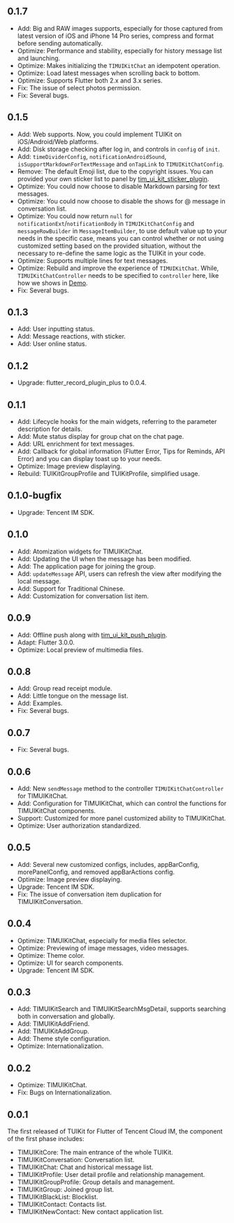 ## 0.1.7

* Add: Big and RAW images supports, especially for those captured from latest version of iOS and iPhone 14 Pro series, compress and format before sending automatically.
* Optimize: Performance and stability, especially for history message list and launching.
* Optimize: Makes initializing the `TIMUIKitChat` an idempotent operation.
* Optimize: Load latest messages when scrolling back to bottom.
* Optimize: Supports Flutter both 2.x and 3.x series.
* Fix: The issue of select photos permission.
* Fix: Several bugs.

## 0.1.5

* Add: Web supports. Now, you could implement TUIKit on iOS/Android/Web platforms.
* Add: Disk storage checking after log in, and controls in `config` of `init`.
* Add: `timeDividerConfig`, `notificationAndroidSound`, `isSupportMarkdownForTextMessage` and `onTapLink` to `TIMUIKitChatConfig`.
* Remove: The default Emoji list, due to the copyright issues. You can provided your own sticker list to panel by [tim_ui_kit_sticker_plugin](https://pub.dev/packages/tim_ui_kit_sticker_plugin).
* Optimize: You could now choose to disable Markdown parsing for text messages.
* Optimize: You could now choose to disable the shows for @ message in conversation list.
* Optimize: You could now return `null` for `notificationExt`/`notificationBody` in `TIMUIKitChatConfig` and `messageRowBuilder` in `MessageItemBuilder`, to use default value up to your needs in the specific case, means you can control whether or not using customized setting based on the provided situation, without the necessary to re-define the same logic as the TUIKit in your code.
* Optimize: Supports multiple lines for text messages.
* Optimize: Rebuild and improve the experience of `TIMUIKitChat`. While, `TIMUIKitChatController` needs to be specified to `controller` here, like how we shows in [Demo](https://github.com/TencentCloud/TIMSDK/blob/master/Flutter/Demo/im-flutter-uikit/lib/src/chat.dart).
* Fix: Several bugs.

## 0.1.3

* Add: User inputting status.
* Add: Message reactions, with sticker.
* Add: User online status.

## 0.1.2

* Upgrade: flutter_record_plugin_plus to 0.0.4.

## 0.1.1

* Add: Lifecycle hooks for the main widgets, referring to the parameter description for details.
* Add: Mute status display for group chat on the chat page.
* Add: URL enrichment for text messages.
* Add: Callback for global information (Flutter Error, Tips for Reminds, API Error) and you can display toast up to your needs.
* Optimize: Image preview displaying.
* Rebuild: TUIKitGroupProfile and TUIKitProfile, simplified usage.

## 0.1.0-bugfix

* Upgrade: Tencent IM SDK.

## 0.1.0

* Add: Atomization widgets for TIMUIKitChat.
* Add: Updating the UI when the message has been modified.
* Add: The application page for joining the group.
* Add: `updateMessage` API, users can refresh the view after modifying the local message.
* Add: Support for Traditional Chinese.
* Add: Customization for conversation list item.

## 0.0.9

* Add: Offline push along with [tim_ui_kit_push_plugin](https://pub.dev/packages/tim_ui_kit_push_plugin).
* Adapt: Flutter 3.0.0.
* Optimize: Local preview of multimedia files.

## 0.0.8

* Add: Group read receipt module.
* Add: Little tongue on the message list.
* Add: Examples.
* Fix: Several bugs.

## 0.0.7

* Fix: Several bugs.

## 0.0.6

* Add: New `sendMessage` method to the controller `TIMUIKitChatController` for TIMUIKitChat.
* Add: Configuration for TIMUIKitChat, which can control the functions for TIMUIKitChat components.
* Support: Customized for more panel customized ability to TIMUIKitChat.
* Optimize: User authorization standardized.

## 0.0.5

* Add: Several new customized configs, includes, appBarConfig, morePanelConfig, and removed appBarActions config.
* Optimize: Image preview displaying.
* Upgrade: Tencent IM SDK.
* Fix: The issue of conversation item duplication for TIMUIKitConversation.

## 0.0.4

* Optimize: TIMUIKitChat, especially for media files selector.
* Optimize: Previewing of image messages, video messages.
* Optimize: Theme color.
* Optimize: UI for search components.
* Upgrade: Tencent IM SDK.

## 0.0.3

* Add: TIMUIKitSearch and TIMUIKitSearchMsgDetail, supports searching both in conversation and globally.
* Add: TIMUIKitAddFriend.
* Add: TIMUIKitAddGroup.
* Add: Theme style configuration.
* Optimize: Internationalization.

## 0.0.2

* Optimize: TIMUIKitChat.
* Fix: Bugs on Internationalization.

## 0.0.1

The first released of TUIKit for Flutter of Tencent Cloud IM, the component of the first phase includes:

* TIMUIKitCore: The main entrance of the whole TUIKit.
* TIMUIKitConversation: Conversation list.
* TIMUIKitChat: Chat and historical message list.
* TIMUIKitProfile: User detail profile and relationship management.
* TIMUIKitGroupProfile: Group details and management.
* TIMUIKitGroup: Joined group list.
* TIMUIKitBlackList: Blocklist.
* TIMUIKitContact: Contacts list.
* TIMUIKitNewContact: New contact application list.